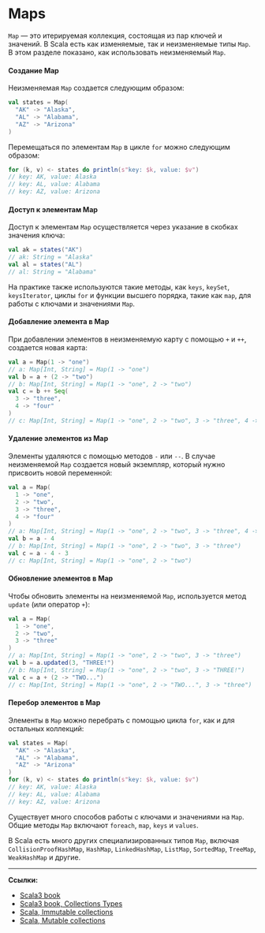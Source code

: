 # Maps

`Map` — это итерируемая коллекция, состоящая из пар ключей и значений.
В Scala есть как изменяемые, так и неизменяемые типы `Map`.
В этом разделе показано, как использовать неизменяемый `Map`.

#### Создание Map

Неизменяемая `Map` создается следующим образом:

```scala
val states = Map(
  "AK" -> "Alaska",
  "AL" -> "Alabama",
  "AZ" -> "Arizona"
)
```

Перемещаться по элементам `Map` в цикле `for` можно следующим образом:

```scala
for (k, v) <- states do println(s"key: $k, value: $v")
// key: AK, value: Alaska
// key: AL, value: Alabama
// key: AZ, value: Arizona
```

#### Доступ к элементам Map

Доступ к элементам `Map` осуществляется через указание в скобках значения ключа:

```scala
val ak = states("AK")
// ak: String = "Alaska"
val al = states("AL")
// al: String = "Alabama"
```

На практике также используются такие методы, как `keys`, `keySet`, `keysIterator`, циклы `for`
и функции высшего порядка, такие как `map`, для работы с ключами и значениями `Map`.

#### Добавление элемента в Map

При добавлении элементов в неизменяемую карту с помощью `+` и `++`, создается новая карта:

```scala
val a = Map(1 -> "one")
// a: Map[Int, String] = Map(1 -> "one")
val b = a + (2 -> "two")
// b: Map[Int, String] = Map(1 -> "one", 2 -> "two")
val c = b ++ Seq(
  3 -> "three",
  4 -> "four"
)
// c: Map[Int, String] = Map(1 -> "one", 2 -> "two", 3 -> "three", 4 -> "four")
```

#### Удаление элементов из Map

Элементы удаляются с помощью методов `-` или `--`.
В случае неизменяемой `Map` создается новый экземпляр, который нужно присвоить новой переменной:

```scala
val a = Map(
  1 -> "one",
  2 -> "two",
  3 -> "three",
  4 -> "four"
)
// a: Map[Int, String] = Map(1 -> "one", 2 -> "two", 3 -> "three", 4 -> "four")
val b = a - 4    
// b: Map[Int, String] = Map(1 -> "one", 2 -> "two", 3 -> "three")    
val c = a - 4 - 3
// c: Map[Int, String] = Map(1 -> "one", 2 -> "two")
```

#### Обновление элементов в Map

Чтобы обновить элементы на неизменяемой `Map`, используется метод `update` (или оператор `+`):

```scala
val a = Map(
  1 -> "one",
  2 -> "two",
  3 -> "three"
)
// a: Map[Int, String] = Map(1 -> "one", 2 -> "two", 3 -> "three")
val b = a.updated(3, "THREE!")
// b: Map[Int, String] = Map(1 -> "one", 2 -> "two", 3 -> "THREE!")
val c = a + (2 -> "TWO...")
// c: Map[Int, String] = Map(1 -> "one", 2 -> "TWO...", 3 -> "three")
```

#### Перебор элементов в Map

Элементы в `Map` можно перебрать с помощью цикла `for`, как и для остальных коллекций:

```scala
val states = Map(
  "AK" -> "Alaska",
  "AL" -> "Alabama",
  "AZ" -> "Arizona"
)
for (k, v) <- states do println(s"key: $k, value: $v")
// key: AK, value: Alaska
// key: AL, value: Alabama
// key: AZ, value: Arizona
```

Существует много способов работы с ключами и значениями на `Map`.
Общие методы `Map` включают `foreach`, `map`, `keys` и `values`.

В Scala есть много других специализированных типов `Map`,
включая `CollisionProofHashMap`, `HashMap`, `LinkedHashMap`, `ListMap`, `SortedMap`, `TreeMap`, `WeakHashMap` и другие.


---

**Ссылки:**
- [Scala3 book](https://docs.scala-lang.org/scala3/book/taste-collections.html)
- [Scala3 book, Collections Types](https://docs.scala-lang.org/scala3/book/collections-classes.html)
- [Scala, Immutable collections](https://docs.scala-lang.org/ru/overviews/collections-2.13/concrete-immutable-collection-classes.html)
- [Scala, Mutable collections](https://docs.scala-lang.org/ru/overviews/collections-2.13/concrete-mutable-collection-classes.html)
